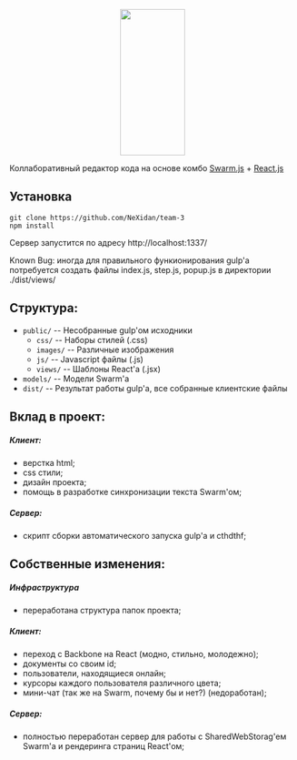 <p align="center">
  <a href="http://gulpjs.com">
    <img height="257" width="114" src="https://cloud.githubusercontent.com/assets/8440686/5315471/d48a1efa-7c8e-11e4-8a0d-22d4c54ad90d.png">
  </a>
</p>

Коллаборативный редактор кода на основе комбо [Swarm.js](https://github.com/gritzko/swarm) + [React.js](https://github.com/facebook/react)
 
## Установка
 
    git clone https://github.com/NeXidan/team-3
    npm install

Сервер запустится по адресу http://localhost:1337/

Known Bug: иногда для правильного функионирования gulp'а потребуется создать файлы index.js, step.js, popup.js в директории ./dist/views/

## Структура:

- `public/` -- Несобранные gulp'ом исходники
    - `css/` -- Наборы стилей (.css)
    - `images/` -- Различные изображения
    - `js/` -- Javascript файлы (.js)
    - `views/` -- Шаблоны React'a (.jsx)
- `models/` -- Модели Swarm'a
- `dist/` -- Результат работы gulp'a, все собранные клиентские файлы
 
## Вклад в проект:

##### Клиент:
- верстка html;
- css стили;
- дизайн проекта;
- помощь в разработке синхронизации текста Swarm'ом;

##### Сервер:
- скрипт сборки автоматического запуска gulp'a и cthdthf;

## Собственные изменения:

##### Инфраструктура
- переработана структура папок проекта;

##### Клиент:
- переход с Backbone на React (модно, стильно, молодежно);
- документы со своим id;
- пользователи, находящиеся онлайн;
- курсоры каждого пользователя различного цвета;
- мини-чат (так же на Swarm, почему бы и нет?) (недоработан);

##### Сервер:
- полностью переработан сервер для работы с SharedWebStorag'ем Swarm'a и рендеринга страниц React'ом;

